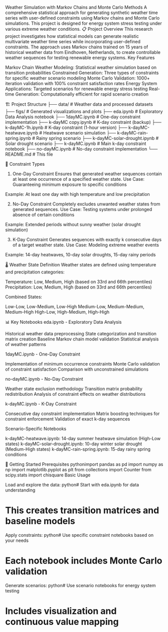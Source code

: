 Weather Simulation with Markov Chains and Monte Carlo Methods
A comprehensive statistical approach for generating synthetic weather time series with user-defined constraints using Markov chains and Monte Carlo simulations. This project is designed for energy system stress testing under various extreme weather conditions.
📋 Project Overview
This research project investigates how statistical models can generate realistic multivariate weather time series while incorporating user-defined constraints. The approach uses Markov chains trained on 15 years of historical weather data from Eindhoven, Netherlands, to create controllable weather sequences for testing renewable energy systems.
Key Features

Markov Chain Weather Modeling: Statistical weather simulation based on transition probabilities
Constrained Generation: Three types of constraints for specific weather scenario modeling
Monte Carlo Validation: 1000+ iteration validation with 100% constraint satisfaction rates
Energy System Applications: Targeted scenarios for renewable energy stress testing
Real-time Generation: Computationally efficient for rapid scenario creation

🏗️ Project Structure
├── data/                          # Weather data and processed datasets
├── figs/                          # Generated visualizations and plots
├── eda.ipynb                      # Exploratory Data Analysis notebook
├── 1dayMC.ipynb                   # One-day constraint implementation
├── k-dayMC copy.ipynb            # K-day constraint (backup)
├── k-dayMC-1h.ipynb              # K-day constraint (1-hour version)
├── k-dayMC-heatwave.ipynb        # Heatwave scenario simulation
├── k-dayMC-rain-spring.ipynb     # Rainy spring scenario
├── k-dayMC-solar-drought.ipynb   # Solar drought scenario
├── k-dayMC.ipynb                 # Main k-day constraint notebook
├── no-dayMC.ipynb                # No-day constraint implementation
└── README.md                     # This file

🎯 Constraint Types
1. One-Day Constraint
Ensures that generated weather sequences contain at least one occurrence of a specified weather state.
Use Case: Guaranteeing minimum exposure to specific conditions

Example: At least one day with high temperature and low precipitation

2. No-Day Constraint
Completely excludes unwanted weather states from generated sequences.
Use Case: Testing systems under prolonged absence of certain conditions

Example: Extended periods without sunny weather (solar drought simulation)

3. K-Day Constraint
Generates sequences with exactly k consecutive days of a target weather state.
Use Case: Modeling extreme weather events

Example: 14-day heatwaves, 10-day solar droughts, 15-day rainy periods

🌡️ Weather State Definition
Weather states are defined using temperature and precipitation categories:

Temperature: Low, Medium, High (based on 33rd and 66th percentiles)
Precipitation: Low, Medium, High (based on 33rd and 66th percentiles)

Combined States:

Low-Low, Low-Medium, Low-High
Medium-Low, Medium-Medium, Medium-High
High-Low, High-Medium, High-High

📊 Key Notebooks
eda.ipynb - Exploratory Data Analysis

Historical weather data preprocessing
State categorization and transition matrix creation
Baseline Markov chain model validation
Statistical analysis of weather patterns

1dayMC.ipynb - One-Day Constraint

Implementation of minimum occurrence constraints
Monte Carlo validation of constraint satisfaction
Comparison with unconstrained simulations

no-dayMC.ipynb - No-Day Constraint

Weather state exclusion methodology
Transition matrix probability redistribution
Analysis of constraint effects on weather distributions

k-dayMC.ipynb - K-Day Constraint

Consecutive day constraint implementation
Matrix boosting techniques for constraint enforcement
Validation of exact k-day sequences

Scenario-Specific Notebooks

k-dayMC-heatwave.ipynb: 14-day summer heatwave simulation (High-Low states)
k-dayMC-solar-drought.ipynb: 10-day winter solar drought (Medium-High states)
k-dayMC-rain-spring.ipynb: 15-day rainy spring conditions

🚀 Getting Started
Prerequisites
pythonimport pandas as pd
import numpy as np
import matplotlib.pyplot as plt
from collections import Counter
from scipy.stats import chisquare
Basic Usage

Load and explore the data:
python# Start with eda.ipynb for data understanding
# This creates transition matrices and baseline models

Apply constraints:
python# Use specific constraint notebooks based on your needs
# Each notebook includes Monte Carlo validation

Generate scenarios:
python# Use scenario notebooks for energy system testing
# Includes visualization and continuous value mapping
